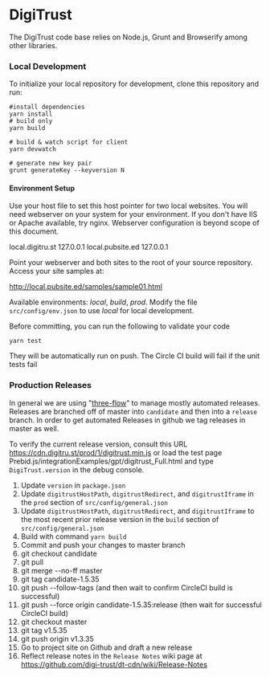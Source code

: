 # DigiTrust

The DigiTrust code base relies on Node.js, Grunt and Browserify among other libraries.

### Local Development

To initialize your local repository for development, clone this repository and run:

    #install dependencies
    yarn install
    # build only
    yarn build
    
	# build & watch script for client
    yarn devwatch
	
    # generate new key pair
    grunt generateKey --keyversion N


#### Environment Setup
Use your host file to set this host pointer for two local websites. You will need webserver
on your system for your environment. If you don't have IIS or Apache available, try nginx.
Webserver configuration is beyond scope of this document.

local.digitru.st  127.0.0.1
local.pubsite.ed  127.0.0.1

Point your webserver and both sites to the root of your source repository.
Access your site samples at:

http://local.pubsite.ed/samples/sample01.html

Available environments: *local*, *build*, *prod*. Modify the file `src/config/env.json` to use *local*
for local development.

Before committing, you can run the following to validate your code

    yarn test

They will be automatically run on push. The Circle CI build will fail if the unit tests fail


### Production Releases

In general we are using "[three-flow](http://www.nomachetejuggling.com/2017/04/09/a-different-branching-strategy/)" to manage mostly automated releases. 
Releases are branched off of master into `candidate` and then into a `release` branch.
In order to get automated Releases in github we tag releases in master as well.

To verify the current release version, consult this URL https://cdn.digitru.st/prod/1/digitrust.min.js or load the 
test page Prebid.js/integrationExamples/gpt/digitrust_Full.html and type `DigiTrust.version` in the debug console.

1.  Update `version` in `package.json`
2.  Update `digitrustHostPath`, `digitrustRedirect`, and `digitrustIframe` in the `prod` section of `src/config/general.json`
3.  Update `digitrustHostPath`, `digitrustRedirect`, and `digitrustIframe` to the most recent prior
    release version in the `build` section of `src/config/general.json`
4.  Build with command `yarn build`
5.  Commit and push your changes to master branch
6.  git checkout candidate
7.  git pull
8.  git merge --no-ff master
9.  git tag candidate-1.5.35
10. git push --follow-tags  (and then wait to confirm CircleCI build is successful)
11. git push --force origin candidate-1.5.35:release (then wait for successful CircleCI build)
12. git checkout master
13. git tag v1.5.35
14. git push origin v1.3.35
15. Go to project site on Github and draft a new release
16. Reflect release notes in the `Release Notes` wiki page at https://github.com/digi-trust/dt-cdn/wiki/Release-Notes

